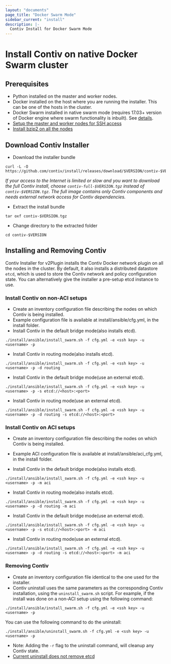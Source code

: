 ```yaml
---
layout: "documents"
page_title: "Docker Swarm Mode"
sidebar_current: "install"
description: |-
  Contiv Install for Docker Swarm Mode
---
```


# Install Contiv on native Docker Swarm cluster

## Prerequisites
* Python installed on the master and worker nodes.
* Docker installed on the host where you are running the installer. This can be one of the hosts in the cluster.
* Docker Swarm installed in native swarm mode (requires 17.03+ version of Docker engine where swarm functionality is inbuilt). See [details](https://docs.docker.com/engine/swarm/). 
* [Setup the master and worker nodes for SSH access](ssh_setup.html)
* [Install bzip2 on all the nodes](https://github.com/contiv/ansible/issues/364)

## Download Contiv Installer

* Download the installer bundle

```
curl -L -O https://github.com/contiv/install/releases/download/$VERSION/contiv-$VERSION.tgz
```

*If your access to the Internet is limited or slow and you want to download the full Contiv install, choose
`contiv-full-$VERSION.tgz` instead of `contiv-$VERSION.tgz`.
The full image contains only Contiv components and needs external network access for Contiv dependencies.*

* Extract the install bundle 

```
tar oxf contiv-$VERSION.tgz
```
* Change directory to the extracted folder 

```
cd contiv-$VERSION
```

## Installing and Removing Contiv

Contiv Installer for v2Plugin installs the Contiv Docker network plugin on all the nodes in the cluster.
By default, it also installs a distributed datastore `etcd`, which is used to store the Contiv network and policy configuration state. You can alternatively give the installer a pre-setup etcd instance to use.

### Install Contiv on non-ACI setups

* Create an inventory configuration file describing the nodes on which Contiv is being installed.
* Example configuration file is available at install/ansible/cfg.yml, in the install folder.
* Install Contiv in the default bridge mode(also installs etcd). 

```
./install/ansible/install_swarm.sh -f cfg.yml -e <ssh key> -u <username> -p
```

* Install Contiv in routing mode(also installs etcd).

```
./install/ansible/install_swarm.sh -f cfg.yml -e <ssh key> -u <username> -p -d routing
```

* Install Contiv in the default bridge mode(use an external etcd).

```
./install/ansible/install_swarm.sh -f cfg.yml -e <ssh key> -u <username> -p -s etcd://<host>:<port>
```

* Install Contiv in routing mode(use an external etcd).

```
./install/ansible/install_swarm.sh -f cfg.yml -e <ssh key> -u <username> -p -d routing -s etcd://<host>:<port>
```

### Install Contiv on ACI setups

* Create an inventory configuration file describing the nodes on which Contiv is being installed.
* Example ACI configuration file is available at install/ansible/aci_cfg.yml, in the install folder.

* Install Contiv in the default bridge mode(also installs etcd). 

```
./install/ansible/install_swarm.sh -f cfg.yml -e <ssh key> -u <username> -p -m aci
```

* Install Contiv in routing mode(also installs etcd).

```
./install/ansible/install_swarm.sh -f cfg.yml -e <ssh key> -u <username> -p -d routing -m aci
```

* Install Contiv in the default bridge mode(use an external etcd).

```
./install/ansible/install_swarm.sh -f cfg.yml -e <ssh key> -u <username> -p -s etcd://<host>:<port> -m aci
```

* Install Contiv in routing mode(use an external etcd).

```
./install/ansible/install_swarm.sh -f cfg.yml -e <ssh key> -u <username> -p -d routing -s etcd://<host>:<port> -m aci
```

### Removing Contiv

* Create an inventory configuration file identical to the one used for the installer.
* Contiv uninstall uses the same parameters as the corresponding Contiv installation, using the `uninstall_swarm.sh` script. For example, if the install was done on a non-ACI setup using the following command:

```
./install/ansible/install_swarm.sh -f cfg.yml -e <ssh key> -u <username> -p
```
You can use the following command to do the uninstall:

```
./install/ansible/uninstall_swarm.sh -f cfg.yml -e <ssh key> -u <username> -p
```
* Note: Adding the `-r` flag to the uninstall command, will cleanup any Contiv state.
* [Current uninstall does not remove etcd](https://github.com/contiv/install/issues/234)